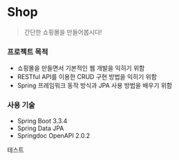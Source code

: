 # Shop

> 간단한 쇼핑몰을 만들어봅시다!

### 프로젝트 목적
- 쇼핑몰을 만들면서 기본적인 웹 개발을 익히기 위함
- RESTful API를 이용한 CRUD 구현 방법을 익히기 위함
- Spring 프레임워크 동작 방식과 JPA 사용 방법을 배우기 위함

### 사용 기술
- Spring Boot 3.3.4
- Spring Data JPA
- Springdoc OpenAPI  2.0.2

테스트
